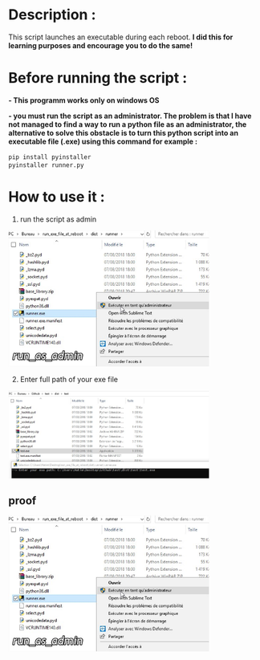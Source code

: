 # Description :
This script launches an executable during each reboot. **I did this for learning purposes and encourage you to do the same!**

# Before running the script :
**- This programm works only on windows OS**

**-  you must run the script as an administrator. The problem is that I have not managed to find a way to run a python file as an administrator, the alternative to solve this obstacle is to turn this python script into an executable file (.exe) using this command for example :**

```
pip install pyinstaller
pyinstaller runner.py
```

# How to use it :

1) run the script as admin
<img src="img/run_as_admin.jpg" width=400>

2) Enter full path of your exe file
<img src="img/launch.jpg" width=400>

## proof
<img src="img/run_as_admin.jpg" width=400>
